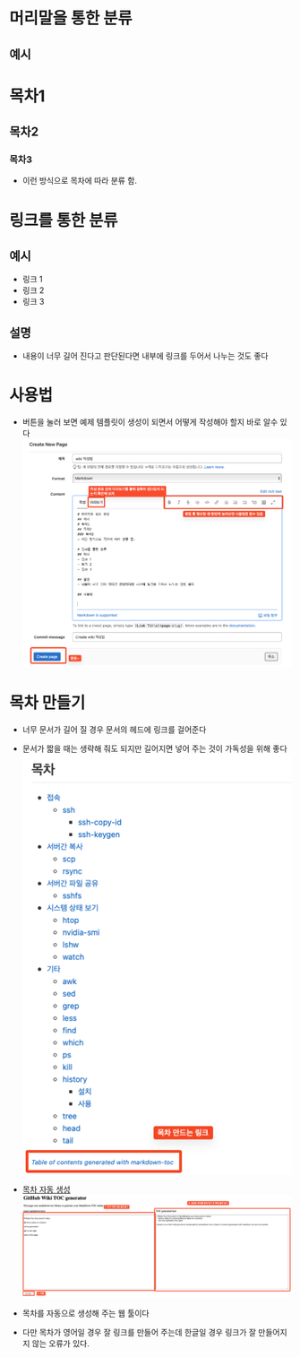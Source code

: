 # 머리말을 통한 분류 
## 예시
# 목차1
## 목차2
### 목차3 
- 이런 방식으로 목차에 따라 분류 함.

# 링크를 통한 분류
## 예시
- 링크 1
- 링크 2
- 링크 3

## 설명
- 내용이 너무 길어 진다고 판단된다면 내부에 링크를 두어서 나누는 것도 좋다 

# 사용법
- 버튼을 눌러 보면 예제 템플릿이 생성이 되면서 어떻게 작성해야 할지 바로 알수 있다
![SCR-20220523-btp](uploads/879c25e21852524691dc2f41fc96216c/SCR-20220523-btp.png)

# 목차 만들기
- 너무 문서가 길어 질 경우 문서의 헤드에 링크를 걸어준다
- 문서가 짧을 때는 생략해 줘도 되지만 길어지면 넣어 주는 것이 가독성을 위해 좋다
![SCR-20220523-bw8](uploads/6d7b09c192a7f5924f5849723df84123/SCR-20220523-bw8.png)

- [목차 자동 생성](http://ecotrust-canada.github.io/markdown-toc/)
![SCR-20220523-bzk](uploads/c4d8da437b3d0a8699a1e7a417132764/SCR-20220523-bzk.png)
- 목차를 자동으로 생성해 주는 웹 툴이다
- 다만 목차가 영어일 경우 잘 링크를 만들어 주는데 한글일 경우 링크가 잘 만들어지지 않는 오류가 있다.
